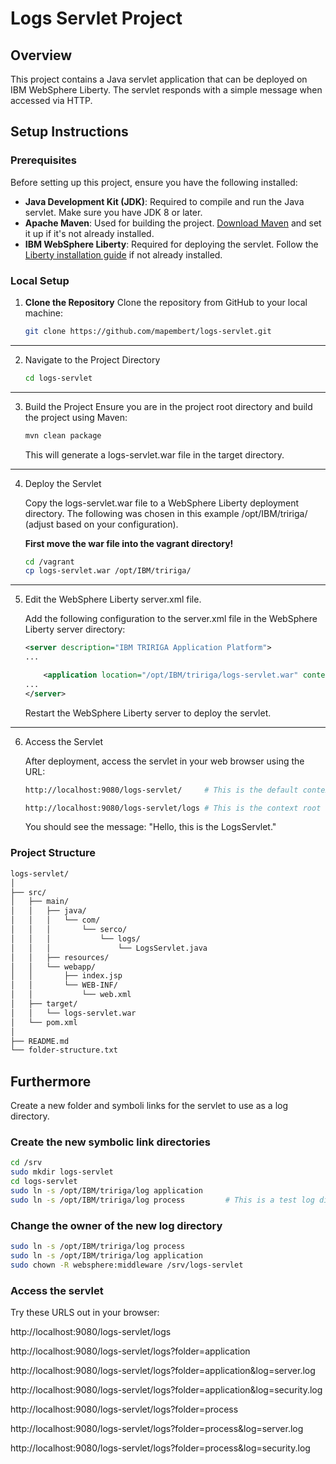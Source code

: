# Logs Servlet Project

## Overview

This project contains a Java servlet application that can be deployed on IBM WebSphere Liberty. The servlet responds with a simple message when accessed via HTTP.

## Setup Instructions

### Prerequisites

Before setting up this project, ensure you have the following installed:

- **Java Development Kit (JDK)**: Required to compile and run the Java servlet. Make sure you have JDK 8 or later.
- **Apache Maven**: Used for building the project. [Download Maven](https://maven.apache.org/download.cgi) and set it up if it's not already installed.
- **IBM WebSphere Liberty**: Required for deploying the servlet. Follow the [Liberty installation guide](https://www.ibm.com/docs/en/was-liberty) if not already installed.

### Local Setup

1. **Clone the Repository**
   Clone the repository from GitHub to your local machine:
   ```bash
   git clone https://github.com/mapembert/logs-servlet.git
   ```
---
2. Navigate to the Project Directory
    ```bash
    cd logs-servlet
    ```
---
3. Build the Project
    Ensure you are in the project root directory and build the project using Maven:
    ```bash
    mvn clean package
    ```
    This will generate a logs-servlet.war file in the target directory.

---
4. Deploy the Servlet

    Copy the logs-servlet.war file to a WebSphere Liberty deployment directory. The following was chosen in this example /opt/IBM/tririga/ (adjust based on your configuration).

    **First move the war file into the vagrant directory!**

    ```bash
    cd /vagrant
    cp logs-servlet.war /opt/IBM/tririga/
    ```
---
5. Edit the WebSphere Liberty server.xml file.

    Add the following configuration to the server.xml file in the WebSphere Liberty server directory:

    ```xml
    <server description="IBM TRIRIGA Application Platform">
    ...

        <application location="/opt/IBM/tririga/logs-servlet.war" contextRoot="/logs"/>
    ...
    </server>
    ```
    Restart the WebSphere Liberty server to deploy the servlet.
---
6. Access the Servlet

    After deployment, access the servlet in your web browser using the URL:

    ```bash
    http://localhost:9080/logs-servlet/     # This is the default context root

    http://localhost:9080/logs-servlet/logs # This is the context root specified in the server.xml file
    ```

    You should see the message: "Hello, this is the LogsServlet."

### Project Structure
```bash
logs-servlet/
│
├── src/
│   ├── main/
│   │   ├── java/
│   │   │   └── com/
│   │   │       └── serco/
│   │   │           └── logs/
│   │   │               └── LogsServlet.java
│   │   ├── resources/
│   │   └── webapp/
│   │       ├── index.jsp
│   │       └── WEB-INF/
│   │           └── web.xml
│   ├── target/
│   │   └── logs-servlet.war
│   └── pom.xml
│
├── README.md
└── folder-structure.txt
```


## Furthermore

Create a new folder and symboli links for the servlet to use as a log directory.

### Create the new symbolic link directories

```bash
cd /srv
sudo mkdir logs-servlet
cd logs-servlet
sudo ln -s /opt/IBM/tririga/log application
sudo ln -s /opt/IBM/tririga/log process         # This is a test log directory for the process server, idealy it would be another server
```

### Change the owner of the new log directory

```bash
sudo ln -s /opt/IBM/tririga/log process
sudo ln -s /opt/IBM/tririga/log application
sudo chown -R websphere:middleware /srv/logs-servlet
```

### Access the servlet

Try these URLS out in your browser:


http://localhost:9080/logs-servlet/logs

http://localhost:9080/logs-servlet/logs?folder=application

http://localhost:9080/logs-servlet/logs?folder=application&log=server.log

http://localhost:9080/logs-servlet/logs?folder=application&log=security.log

http://localhost:9080/logs-servlet/logs?folder=process

http://localhost:9080/logs-servlet/logs?folder=process&log=server.log

http://localhost:9080/logs-servlet/logs?folder=process&log=security.log

